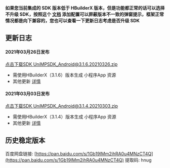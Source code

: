 **如果您当前集成的 SDK 版本低于 HBuilderX 版本，但是功能都正常的话可以选择不升级 SDK，按照这个 [文档](https://ask.dcloud.net.cn/article/35627) 添加配置可以屏蔽版本不一致的弹窗提示，框架正常情况都是向下兼容的，您也可以查看一下更新日志考虑是否升级 SDK**

## 更新日志

#### 2021年03月26日发布
[点击下载SDK UniMPSDK_Android@3.1.6.20210326.zip](http://download.dcloud.net.cn/unimpsdk/UniMPSDK_Android@3.1.6.20210326.zip)
+ 需使用HBuilderX（3.1.6）版本生成 小程序App 资源
+ 其他更新 [详情](https://download1.dcloud.net.cn/hbuilderx/changelog/3.1.6.20210326.html)


#### 2021年03月03日发布
[点击下载SDK UniMPSDK_Android@3.1.4.20210303.zip](http://download.dcloud.net.cn/unimpsdk/UniMPSDK_Android@3.1.4.20210303.zip)
+ 需使用HBuilderX（3.1.4）版本生成 小程序App 资源
+ 其他更新 [详情](https://download1.dcloud.net.cn/hbuilderx/changelog/3.1.4.20210305.html)

## 历史稳定版本

百度网盘链接: [https://pan.baidu.com/s/1Gb19IMm2ihRA0u4MNzCT4Q](https://pan.baidu.com/s/1Gb19IMm2ihRA0u4MNzCT4Q) 提取码: hnug